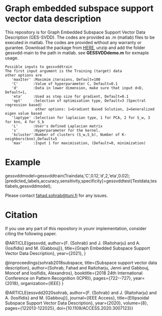 # Graph embedded subspace support vector data description

This repository is for Graph Embedded Subspace Support Vector Data Description (GES-SVDD). The codes are provided as .m (matlab) files to be executed in matlab. The codes are provided without any warranty or gurantee. Download the package from [HERE](https://github.com/fahadsohrab/gessvdd/archive/main.zip), unzip and add the folder gessvdd-main to the path in matlab. see **GESSVDDdemo.m** for exmaple usage.
```text
Possible inputs to gessvddtrain
The first input argument is the Training (target) data
other options are
   'maxIter' :Maximim iteraions, Default=100
   'C'       :Value of hyperparameter C, Default=0.1
   'd'       :Data in lower dimension, make sure that input d<D, Default=1,
   'eta'     :Used as step size for gradient, Default=0.1
   'opt'     :Selection of optimisation type, Default=3 (Spectral regression based)
              other options: 1=Gradient Based Solution, 2=Generalized eigen value based
   'laptype' :Selection for laplacian type, 1 for PCA, 2 for S_w, 3 for knn, 4 for S_b
   'L'       :User's defined Laplacian matrix
   's'       :Hyperparameter for the kernel. 
   'kcluster':Number of clusters (S_w,S_b), Number of K-neighbors(knn),Default=5
   'max'     :Input 1 for maximisation, (Default=0, minimization)
```
# Example
gessvddmodel=gessvddtrain(Traindata,'C',0.12,'d',2,'eta',0.02);
[predicted_labels,accuracy,sensitivity,specificity]=gessvddtest(Testdata,testlabels,gessvddmodel); 

Please contact fahad.sohrab@tuni.fi for any issues.
# Citation
If you use any part of this repository in younr implementation, consider citing the following paper.

  @ARTICLE{gessvdd,
  author={F. {Sohrab} and J. {Raitoharju} and A. {Iosifidis} and M. {Gabbouj}},
  title={Graph Embedded Subspace Support Vector Data Description}, 
  year={2021},
  }
  
@inproceedings{sohrab2018subspace,
  title={Subspace support vector data description},
  author={Sohrab, Fahad and Raitoharju, Jenni and Gabbouj, Moncef and Iosifidis, Alexandros},
  booktitle={2018 24th International Conference on Pattern Recognition (ICPR)},
  pages={722--727},
  year={2018},
  organization={IEEE}
}

@ARTICLE{essvdd2020sohrab,
  author={F. {Sohrab} and J. {Raitoharju} and A. {Iosifidis} and M. {Gabbouj}},
  journal={IEEE Access}, 
  title={Ellipsoidal Subspace Support Vector Data Description}, 
  year={2020},
  volume={8},
  pages={122013-122025},
  doi={10.1109/ACCESS.2020.3007123}}
  

  
  
